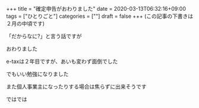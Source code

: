 +++
title = "確定申告がおわりました"
date = 2020-03-13T06:32:16+09:00
tags = ["ひとりごと"]
categories = [""]
draft = false
+++
(この記事の下書きは２月の中頃です)

「だからなに?」と言う話ですが

おわりました

e-taxは２年目ですが、あいも変わず面倒でした

でもいい勉強になりました

また個人事業主になったりする場合は焦らずに出来そうです

ではでは 
